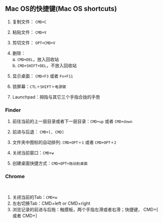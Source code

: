 ## Mac OS的快捷键(Mac OS shortcuts)

1. 复制文件： `CMD+C`

2. 粘贴文件： `CMD+V`

3. 剪切文件： `OPT+CMD+V`

4. 删除：  
    a. `CMD+DEL`，放入回收站  
    b. `CMD+SHIFT+DEL`，不放入回收站  
    
5. 显示桌面： `CMD+F3` 或者 `Fn+F11`

6. 锁屏幕：`CTL＋SHIFT＋电源键`

7. Launchpad：拇指与其它三个手指合拢的手势




### Finder

1. 前往当前的上一层目录或者下一层目录：`CMD+up` 或者 `CMD+down`

2. 前进与后退： `CMD+[, CMD]`
    
3. 文件夹中图标的自动排列: `CMD+OPT＋1` 或者 `CMD+OPT＋2`
    
4. 关闭当前窗口：`CMD+w`
    
5. 创建桌面快捷方式：`CMD+OPT+拖动到桌面`
    

### Chrome
    
1. 关闭当前的Tab：`CMD+w`
    
2. 左右切换Tab：CMD+left or CMD+right
    
3. 浏览记录的前进与后拖：触摸板，两个手指左滑或者右滑；快捷键， CMD+[ 或者 CMD+]
